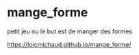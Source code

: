 # mange_forme
petit jeu ou le but est de manger des formes

https://loicmichaud.github.io/mange_forme/
